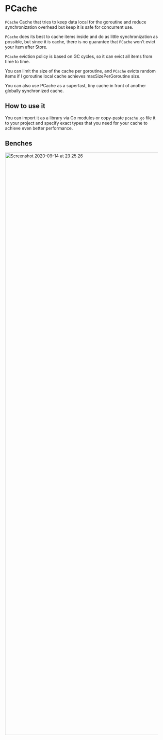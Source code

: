 # PCache
`PCache` Cache that tries to keep data local for the goroutine and reduce synchronization overhead but keep it is safe for concurrent use.

`PCache` does its best to cache items inside and do as little synchronization as possible,
 but since it is cache, there is no guarantee that `PCache` won't evict your item after Store.

`PCache` eviction policy is based on GC cycles, so it can evict all items from time to time.

You can limit the size of the cache per goroutine, and `PCache` evicts random items
 if I goroutine local cache achieves maxSizePerGoroutine size.
 
You can also use PCache as a superfast, tiny cache in front of another globally synchronized cache.

## How to use it
You can import it as a library via Go modules or copy-paste `pcache.go` file
 it to your project and specify exact types that you need for your cache
 to achieve even better performance.

## Benches

<img width="1914" alt="Screenshot 2020-09-14 at 23 25 26" src="https://user-images.githubusercontent.com/3532750/93144547-26aaf000-f6e2-11ea-99ec-cd8f43c20cec.png">
